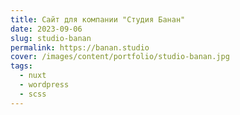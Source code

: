 ```yaml
---
title: Сайт для компании "Студия Банан"
date: 2023-09-06
slug: studio-banan
permalink: https://banan.studio
cover: /images/content/portfolio/studio-banan.jpg
tags:
  - nuxt
  - wordpress
  - scss
---
```

